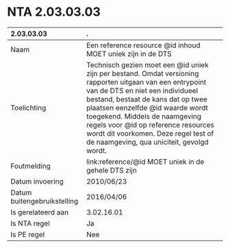 # NTA 2.03.03.03

 2.03.03.03 | . 
 :--- | :--- 
 Naam | Een reference resource @id inhoud MOET uniek zijn in de DTS 
 Toelichting | Technisch gezien moet een @id uniek zijn per bestand. Omdat versioning rapporten uitgaan van een entrypoint van de DTS en niet een individueel bestand, bestaat de kans dat op twee plaatsen eenzelfde @id waarde wordt toegekend. Middels de naamgeving regels voor @id op reference resources wordt dit voorkomen. Deze regel test of de naamgeving, qua uniciteit, gevolgd wordt. 
 Foutmelding | link:reference/@id MOET uniek in de gehele DTS zijn 
 Datum invoering | 2010/06/23 
 Datum buitengebruikstelling | 2016/04/06 
 Is gerelateerd aan | 3.02.16.01 
 Is NTA regel | Ja 
 Is PE regel | Nee 
